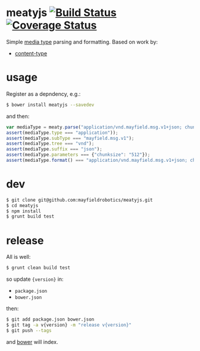 # meatyjs [![Build Status](https://travis-ci.org/mayfieldrobotics/meatyjs.svg)](https://travis-ci.org/mayfieldrobotics/meatyjs) [![Coverage Status](https://coveralls.io/repos/mayfieldrobotics/meatyjs/badge.svg?branch=master)](https://coveralls.io/r/mayfieldrobotics/meatyjs?branch=master)

Simple [media type](https://tools.ietf.org/html/rfc6838) parsing and formatting. Based on work by:

* [content-type](https://github.com/jshttp/content-type)

# usage

Register as a depndency, e.g.:

```bash
$ bower install meatyjs --savedev
```

and then:

```javascript
var mediaType = meaty.parse("application/vnd.mayfield.msg.v1+json; chunksize=512");
assert(mediaType.type === "application"));
assert(mediaType.subType === "mayfield.msg.v1");
assert(mediaType.tree === "vnd");
assert(mediaType.suffix === "json");
assert(mediaType.parameters === {"chunksize": "512"});
assert(mediaType.format() === "application/vnd.mayfield.msg.v1+json; chunksize=512");
```

# dev

```bash
$ git clone git@github.com:mayfieldrobotics/meatyjs.git
$ cd meatyjs
$ npm install
$ grunt build test
```

# release

All is well:

```bash
$ grunt clean build test
```

so update `{version}` in:

* `package.json`
* `bower.json`

then:

``` bash
$ git add package.json bower.json
$ git tag -a v{version} -m "release v{version}"
$ git push --tags
```

and [bower](http://bower.io/search/?q=meaty.js) will index.
